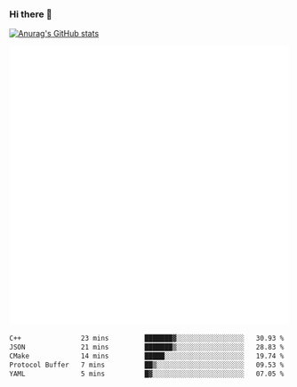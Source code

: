 ### Hi there 👋

[![Anurag's GitHub stats](https://github-readme-stats.vercel.app/api?username=L-sun&count_private=true&show_icons=true&theme=tokyonight)](https://github.com/L-sun)

[![Top Langs](https://github.com/L-Sun/L-Sun/blob/main/github-metrics.svg)](https://github.com/L-sun)

<!--START_SECTION:waka-->
```text
C++               23 mins         ███████▓░░░░░░░░░░░░░░░░░   30.93 % 
JSON              21 mins         ███████▒░░░░░░░░░░░░░░░░░   28.83 % 
CMake             14 mins         █████░░░░░░░░░░░░░░░░░░░░   19.74 % 
Protocol Buffer   7 mins          ██▒░░░░░░░░░░░░░░░░░░░░░░   09.53 % 
YAML              5 mins          █▓░░░░░░░░░░░░░░░░░░░░░░░   07.05 % 
```
<!--END_SECTION:waka-->
